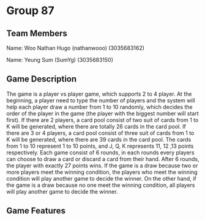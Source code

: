 # Group 87
## Team Members
Name: Woo Nathan Hugo (nathanwooo) (3035683162)

Name: Yeung Sum (SumYg) (3035683150)

## Game Description
The game is a player vs player game, which supports 2 to 4 player. At the beginning, a player need to type the number of players and the system will help each player draw a number from 1 to 10 randomly, which decides the order of the player in the game (the player with the biggest number will start first). If there are 2 players, a card pool consist of two suit of cards from 1 to K will be generated, where there are totally 26 cards in the card pool. If there are 3 or 4 players, a card pool consist of three suit of cards from 1 to K will be generated, where there are 39 cards in the card pool. The cards from 1 to 10 represent 1 to 10 points, and J, Q, K represents 11, 12 ,13 points respectively. Each game consist of 6 rounds, in each rounds every players can choose to draw a card or discard a card from their hand. After 6 rounds, the player with exactly 27 points wins. If the game is a draw because two or more players meet the winning condition, the players who meet the winning condition will play another game to decide the winner. On the other hand, if the game is a draw because no one meet the winning condition, all players will play another game to decide the winner.


## Game Features
